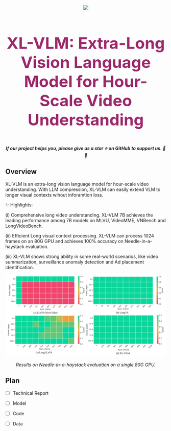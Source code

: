 <p align="center">
    <img src="https://github.com/VectorSpaceLab/XL-VLM/blob/main/assets/logo.jpg" width="200" style="margin-bottom: 0.2;"/>
</p>

<h3 align="center" style="font-size: 50px;">
    <a style="color:#9C276A;">
        XL-VLM: Extra-Long Vision Language Model for Hour-Scale Video Understanding
    </a>
</h3>
<h5 align="center"> If our project helps you, please give us a star ⭐ on GitHub to support us. 🙏🙏 </h5>

## Overview
XL-VLM is an extra-long vision language model for hour-scale video understanding. With LLM compression, XL-VLM can easily extend VLM to longer visual contexts wihout inforamtion loss. 

✨ Highlights:

(i) Comprehensive long video understanding. XL-VLM 7B achieves the leading performance among 7B models on MLVU, VideoMME, VNBench and LongVideoBench.

(ii) Efficient Long visual context processing. XL-VLM can process 1024 frames on an 80G GPU and achieves 100% accuracy on Needle-in-a-haystack evaluation.

(iii) XL-VLM shows strong ability in some real-world scenarios, like video summarization, surveillance anomaly detection and Ad placement identification.


<p align="center">
  <img src="./assets/needle.png" alt="Results on Needle-in-a-haystack evaluation on a single 80G GPU." />
</p>

<p align="center"><em>Results on Needle-in-a-haystack evaluation on a single 80G GPU.</em></p>



## Plan

 - [ ] Technical Report
 - [ ] Model
 - [ ] Code
 - [ ] Data


